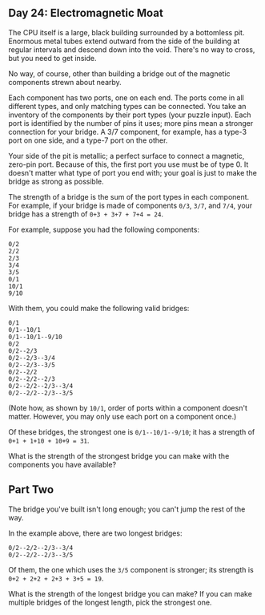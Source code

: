 ##  Day 24: Electromagnetic Moat ##

The CPU itself is a large, black building surrounded by a bottomless pit. Enormous metal tubes 
extend outward from the side of the building at regular intervals and descend down into the void. 
There's no way to cross, but you need to get inside.

No way, of course, other than building a bridge out of the magnetic components strewn about nearby.

Each component has two ports, one on each end. The ports come in all different types, and only 
matching types can be connected. You take an inventory of the components by their port types (your 
puzzle input). Each port is identified by the number of pins it uses; more pins mean a stronger 
connection for your bridge. A 3/7 component, for example, has a type-3 port on one side, and a 
type-7 port on the other.

Your side of the pit is metallic; a perfect surface to connect a magnetic, zero-pin port. Because of 
this, the first port you use must be of type 0. It doesn't matter what type of port you end with; 
your goal is just to make the bridge as strong as possible.

The strength of a bridge is the sum of the port types in each component. For example, if your bridge 
is made of components ```0/3```, ```3/7```, and ```7/4```, your bridge has a strength of 
```0+3 + 3+7 + 7+4 = 24```.

For example, suppose you had the following components:

```
0/2
2/2
2/3
3/4
3/5
0/1
10/1
9/10
```

With them, you could make the following valid bridges:

```
0/1
0/1--10/1
0/1--10/1--9/10
0/2
0/2--2/3
0/2--2/3--3/4
0/2--2/3--3/5
0/2--2/2
0/2--2/2--2/3
0/2--2/2--2/3--3/4
0/2--2/2--2/3--3/5
```

(Note how, as shown by ```10/1```, order of ports within a component doesn't matter. However, you 
may only use each port on a component once.)

Of these bridges, the strongest one is ```0/1--10/1--9/10```; it has a strength of 
```0+1 + 1+10 + 10+9 = 31```.

What is the strength of the strongest bridge you can make with the components you have available?

## Part Two ##

The bridge you've built isn't long enough; you can't jump the rest of the way.

In the example above, there are two longest bridges:

```
0/2--2/2--2/3--3/4
0/2--2/2--2/3--3/5
```

Of them, the one which uses the ```3/5``` component is stronger; its strength is 
```0+2 + 2+2 + 2+3 + 3+5 = 19```.

What is the strength of the longest bridge you can make? If you can make multiple bridges of the 
longest length, pick the strongest one.
